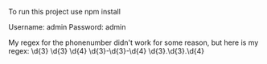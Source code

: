 To run this project use npm install

Username: admin
Password: admin

My regex for the phonenumber didn't work for some reason, but here is my regex: \d{3} \d{3} \d{4} \d{3}-\d{3}-\d{4} \d{3}.\d{3}.\d{4}
